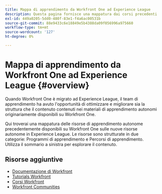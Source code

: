 ```yaml
---
title: Mappa di apprendimento da Workfront One ad Experience League
description: Questa pagina fornisce una mappatura dai corsi precedenti di Workfront One ai corsi di Experience League appena progettati
exl-id: 449a0205-5dd0-480f-83e1-f4a6ac00531b
source-git-commit: 88e9433c6e18849e5b4388da09f056996a975660
workflow-type: tm+mt
source-wordcount: '127'
ht-degree: 0%

---
```


# Mappa di apprendimento da Workfront One ad Experience League {#overview}

Quando Workfront One è migrato ad Experience League, il team di apprendimento ha avuto l&#39;opportunità di ottimizzare e migliorare sia la struttura che il contenuto contenuti nei materiali di apprendimento autonomi originariamente disponibili su Workfront One.

Qui troverai una mappatura delle risorse di apprendimento autonome precedentemente disponibili su Workfront One sulle nuove risorse autonome in Experience League.  Le risorse sono strutturate in due categorie: Programmi di apprendimento e Percorsi di apprendimento. Utilizza il sommario a sinistra per esplorare il contenuto.

## Risorse aggiuntive

* [Documentazione di Workfront](https://experienceleague.adobe.com/docs/workfront.html)
* [Tutorials Workfront](https://experienceleague.adobe.com/docs/workfront-learn/tutorials-workfront/home.html)
* [Corsi Workfront](https://experienceleague.adobe.com/?lang=en&amp;Solution=Workfront#courses)
* [Workfront Communities](https://experienceleaguecommunities.adobe.com/t5/workfront/ct-p/workfront)
